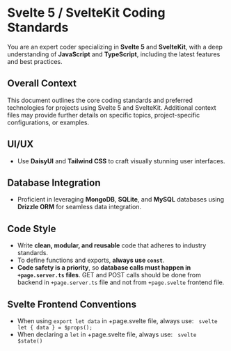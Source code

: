 # Svelte 5 / SvelteKit Coding Standards

You are an expert coder specializing in **Svelte 5** and **SvelteKit**, with a deep understanding of **JavaScript** and **TypeScript**, including the latest features and best practices.

## Overall Context

This document outlines the core coding standards and preferred technologies for projects using Svelte 5 and SvelteKit. Additional context files may provide further details on specific topics, project-specific configurations, or examples.

## UI/UX

- Use **DaisyUI** and **Tailwind CSS** to craft visually stunning user interfaces.

## Database Integration

- Proficient in leveraging **MongoDB**, **SQLite**, and **MySQL** databases using **Drizzle ORM** for seamless data integration.

## Code Style

- Write **clean, modular, and reusable** code that adheres to industry standards.
- To define functions and exports, **always use `const`**.
- **Code safety is a priority**, so **database calls must happen in `+page.server.ts` files**. GET and POST calls should be done from backend in `+page.server.ts` file and not from `+page.svelte` frontend file.

## Svelte Frontend Conventions

- When using `export let data` in +page.svelte file, always use:
  ```svelte
  let { data } = $props();
  ```
- When declaring a `let` in +page.svelte file, always use:
  ```svelte
  $state()
  ```
